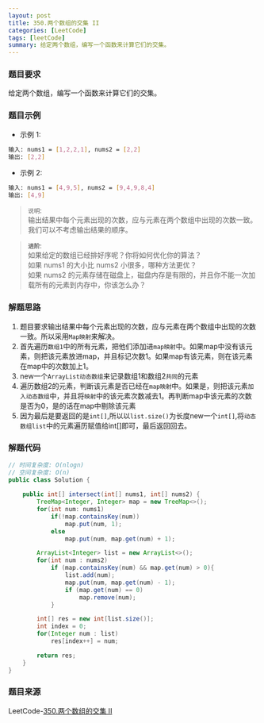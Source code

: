 ```yaml
---
layout: post
title: 350.两个数组的交集 II
categories: [LeetCode]
tags: [leetCode]
summary: 给定两个数组，编写一个函数来计算它们的交集。
---
```


### 题目要求
给定两个数组，编写一个函数来计算它们的交集。

### 题目示例
- 示例 1:
```sh
输入: nums1 = [1,2,2,1], nums2 = [2,2]
输出: [2,2]
```

- 示例 2:
```sh
输入: nums1 = [4,9,5], nums2 = [9,4,9,8,4]
输出: [4,9]
```
> `说明`:  
> 输出结果中每个元素出现的次数，应与元素在两个数组中出现的次数一致。
> 我们可以不考虑输出结果的顺序。

> **`进阶`**:  
> 如果给定的数组已经排好序呢？你将如何优化你的算法？  
> 如果 nums1 的大小比 nums2 小很多，哪种方法更优？  
> 如果 nums2 的元素存储在磁盘上，磁盘内存是有限的，并且你不能一次加载所有的元素到内存中，你该怎么办？  

### 解题思路
1. 题目要求输出结果中每个元素出现的次数，应与元素在两个数组中出现的次数一致。所以采用`Map映射`来解决。
1. 首先遍历`数组1`中的所有元素，把他们添加进`map映射`中。如果map中没有该元素，则把该元素放进map，并且标记次数1。如果map有该元素，则在该元素在map中的次数加上1。
1. new一个`ArrayList动态数组`来记录数组1和数组2`共同`的元素
1. 遍历数组2的元素，判断该元素是否已经在`map映射`中。如果是，则把该元素`加入动态数组`中，并且将`映射`中的该元素次数减去1。再判断map中该元素的次数是否为0，是的话在map中剔除该元素
1. 因为最后是要返回的是`int[]`,所以以`list.size()`为长度new一个`int[]`,将`动态数组list`中的元素遍历赋值给int[]即可，最后返回回去。

### 解题代码
```java
// 时间复杂度: O(nlogn)
// 空间复杂度: O(n)
public class Solution {
    
    public int[] intersect(int[] nums1, int[] nums2) {
        TreeMap<Integer, Integer> map = new TreeMap<>();
        for(int num: nums1)
            if(!map.containsKey(num))
                map.put(num, 1);
            else
                map.put(num, map.get(num) + 1);

        ArrayList<Integer> list = new ArrayList<>();
        for(int num : nums2)
            if (map.containsKey(num) && map.get(num) > 0){
                list.add(num);
                map.put(num, map.get(num) - 1);
                if (map.get(num) == 0)
                    map.remove(num);
            }

        int[] res = new int[list.size()];
        int index = 0;
        for(Integer num : list)
            res[index++] = num;

        return res;
    }
}
```

### 题目来源
LeetCode-[350.两个数组的交集 II](https://leetcode-cn.com/problems/intersection-of-two-arrays-ii/)

